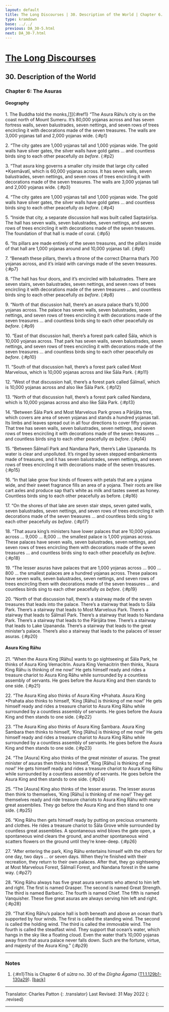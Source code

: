 ```yaml
---
layout: default
title: The Long Discourses | 30. Description of the World | Chapter 6. The Asuras
type: kramdown
base: ../../
previous: DA_30-5.html
next: DA_30-7.html
---
```


# [The Long Discourses](index.html)
## 30. Description of the World
### Chapter 6: The Asuras
#### Geography

1\. The Buddha told the monks,[\[1\]](#n1){:#ref1} “The Asura Rāhu’s city is on the coast north of Mount Sumeru. It’s 80,000 yojanas across and has seven fortress walls, seven balustrades, seven nettings, and seven rows of trees encircling it with decorations made of the seven treasures. The walls are 3,000 yojanas tall and 2,000 yojanas wide.
{:#p1}

2\. “The city gates are 1,000 yojanas tall and 1,000 yojanas wide. The gold walls have silver gates, the silver walls have gold gates … and countless birds sing to each other peacefully <em>as before</em>.
{:#p2}

3\. “That asura king governs a smaller city inside that large city called \*Kṣemāvatī, which is 60,000 yojanas across. It has seven walls, seven balustrades, seven nettings, and seven rows of trees encircling it with decorations made of the seven treasures. The walls are 3,000 yojanas tall and 2,000 yojanas wide.
{:#p3}

4\. “The city gates are 1,000 yojanas tall and 1,000 yojanas wide. The gold walls have silver gates, the silver walls have gold gates … and countless birds sing to each other peacefully <em>as before</em>.
{:#p4}

5\. “Inside that city, a separate discussion hall was built called Saptaśirīṣa. The hall has seven walls, seven balustrades, seven nettings, and seven rows of trees encircling it with decorations made of the seven treasures. The foundation of that hall is made of coral.
{:#p5}

6\. “Its pillars are made entirely of the seven treasures, and the pillars inside of that hall are 1,000 yojanas around and 10,000 yojanas tall.
{:#p6}

7\. “Beneath these pillars, there’s a throne of the correct Dharma that’s 700 yojanas across, and it’s inlaid with carvings made of the seven treasures.
{:#p7}

8\. “The hall has four doors, and it’s encircled with balustrades. There are seven stairs, seven balustrades, seven nettings, and seven rows of trees encircling it with decorations made of the seven treasures … and countless birds sing to each other peacefully <em>as before</em>.
{:#p8}

9\. “North of that discussion hall, there’s an asura palace that’s 10,000 yojanas across. The palace has seven walls, seven balustrades, seven nettings, and seven rows of trees encircling it with decorations made of the seven treasures … and countless birds sing to each other peacefully <em>as before</em>.
{:#p9}

10\. “East of that discussion hall, there’s a forest park called Śāla, which is 10,000 yojanas across. That park has seven walls, seven balustrades, seven nettings, and seven rows of trees encircling it with decorations made of the seven treasures … and countless birds sing to each other peacefully <em>as before</em>.
{:#p10}

11\. “South of that discussion hall, there’s a forest park called Most Marvelous, which is 10,000 yojanas across and like Śāla Park.
{:#p11}

12\. “West of that discussion hall, there’s a forest park called Śālmalī, which is 10,000 yojanas across and also like Śāla Park.
{:#p12}

13\. “North of that discussion hall, there’s a forest park called Nandana, which is 10,000 yojanas across and also like Śāla Park.
{:#p13}

14\. “Between Śāla Park and Most Marvelous Park grows a Pārijāta tree, which covers are area of seven yojanas and stands a hundred yojanas tall. Its limbs and leaves spread out in all four directions to cover fifty yojanas. That tree has seven walls, seven balustrades, seven nettings, and seven rows of trees encircling it with decorations made of the seven treasures … and countless birds sing to each other peacefully <em>as before</em>.
{:#p14}

15\. “Between Śālmalī Park and Nandana Park, there’s Lake Upananda. Its water is clear and unpolluted. It’s ringed by seven stepped embankments made of treasures, and it has seven balustrades, seven nettings, and seven rows of trees encircling it with decorations made of the seven treasures.
{:#p15}

16\. “In that lake grow four kinds of flowers with petals that are a yojana wide, and their sweet fragrance fills an area of a yojana. Their roots are like cart axles and produce sap that’s white as milk and tastes sweet as honey. Countless birds sing to each other peacefully as before.
{:#p16}

17\. “On the shores of that lake are seven stair steps, seven gated walls, seven balustrades, seven nettings, and seven rows of trees encircling it with decorations made of the seven treasures … and countless birds sing to each other peacefully <em>as before</em>.
{:#p17}

18\. “That asura king’s ministers have lower palaces that are 10,000 yojanas across … 9,000 … 8,000 … the smallest palace is 1,000 yojanas across. These palaces have seven walls, seven balustrades, seven nettings, and seven rows of trees encircling them with decorations made of the seven treasures … and countless birds sing to each other peacefully <em>as before</em>.
{:#p18}

19\. “The lesser asuras have palaces that are 1,000 yojanas across … 900 … 800 … the smallest palaces are a hundred yojanas across. These palaces have seven walls, seven balustrades, seven nettings, and seven rows of trees encircling them with decorations made of the seven treasures … and countless birds sing to each other peacefully <em>as before</em>.
{:#p19}

20\. “North of that discussion hall, there’s a stairway made of the seven treasures that leads into the palace. There’s a stairway that leads to Śāla Park. There’s a stairway that leads to Most Marvelous Park. There’s a stairway that leads to Śālmalī Park. There’s a stairway that leads to Nandana Park. There’s a stairway that leads to the Pārijāta tree. There’s a stairway that leads to Lake Upananda. There’s a stairway that leads to the great minister’s palace. There’s also a stairway that leads to the palaces of lesser asuras.
{:#p20}

#### Asura King Rāhu

21\. “When the Asura King [Rāhu] wants to go sightseeing at Śāla Park, he thinks of Asura King Vemacitrin. Asura King Vemacitrin then thinks, ‘Asura King Rāhu is thinking of me now!’ He gets himself ready and rides a treasure chariot to Asura King Rāhu while surrounded by a countless assembly of servants. He goes before the Asura King and then stands to one side.
{:#p21}

22\. “The Asura King also thinks of Asura King \*Prahata. Asura King \*Prahata also thinks to himself, ‘King [Rāhu] is thinking of me now!’ He gets himself ready and rides a treasure chariot to Asura King Rāhu while surrounded by a countless assembly of servants. He goes before the Asura King and then stands to one side.
{:#p22}

23\. “The Asura King also thinks of Asura King Śambara. Asura King Śambara then thinks to himself, ‘King [Rāhu] is thinking of me now!’ He gets himself ready and rides a treasure chariot to Asura King Rāhu while surrounded by a countless assembly of servants. He goes before the Asura King and then stands to one side.
{:#p23}

24\. “The [Asura] King also thinks of the great minister of asuras. The great minister of asuras then thinks to himself, ‘King [Rāhu] is thinking of me now!’ He gets himself ready and rides a treasure chariot to Asura King Rāhu while surrounded by a countless assembly of servants. He goes before the Asura King and then stands to one side.
{:#p24}

25\. “The [Asura] King also thinks of the lesser asuras. The lesser asuras then think to themselves, ‘King [Rāhu] is thinking of me now!’ They get themselves ready and ride treasure chariots to Asura King Rāhu with many great assemblies. They go before the Asura King and then stand to one side.
{:#p25}

26\. “King Rāhu then gets himself ready by putting on precious ornaments and clothes. He rides a treasure chariot to Śāla Grove while surrounded by countless great assemblies. A spontaneous wind blows the gate open, a spontaneous wind clears the ground, and another spontaneous wind scatters flowers on the ground until they’re knee-deep.
{:#p26}

27\. “After entering the park, King Rāhu entertains himself with the others for one day, two days … or seven days. When they’re finished with their recreation, they return to their own palaces. After that, they go sightseeing at Most Marvelous Forest, Śālmalī Forest, and Nandana forest in the same way.
{:#p27}

28\. “King Rāhu always has five great asura servants who attend to him left and right. The first is named Grasper. The second is named Great Strength. The third is named Barbaric. The fourth is named Chief. The fifth is named Vanquisher. These five great asuras are always serving him left and right.
{:#p28}

29\. “That King Rāhu’s palace hall is both beneath and above an ocean that’s supported by four winds. The first is called the standing wind. The second is called the holding wind. The third is called the immovable wind. The fourth is called the steadfast wind. They support that ocean’s water, which hangs in the sky like a floating cloud. Even the water that’s 10,000 yojanas away from that asura palace never falls down. Such are the fortune, virtue, and majesty of the Asura King.”
{:#p29}

---

### Notes

1. {:#n1}This is Chapter 6 of <em>sūtra</em> no. 30 of the <cite>Dīrgha Āgama</cite> (<a href="https://cbetaonline.dila.edu.tw/zh/T01n0001_p0129b01" target="_blank">T1.1.129b1-130a29</a>). [\[back\]](#ref1)

---

Translator: Charles Patton
{: .translator}
Last Revised: 31 May 2022
{: .revised}

---